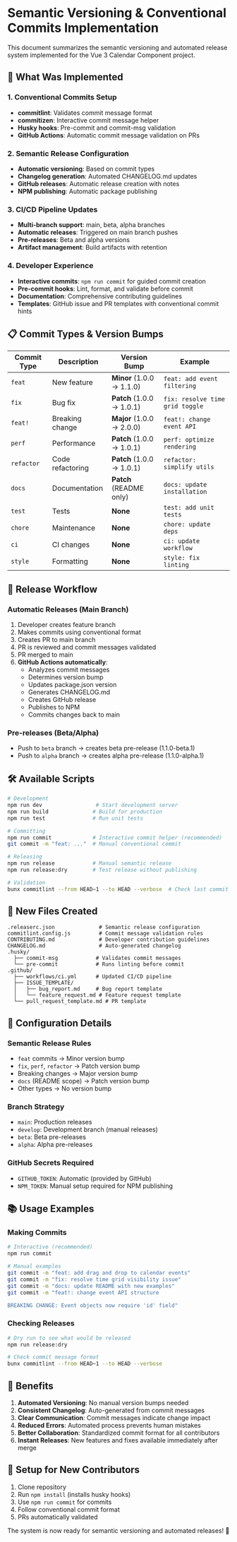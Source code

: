 # Semantic Versioning & Conventional Commits Implementation

This document summarizes the semantic versioning and automated release system implemented for the Vue 3 Calendar Component project.

## 🎯 What Was Implemented

### 1. Conventional Commits Setup
- **commitlint**: Validates commit message format
- **commitizen**: Interactive commit message helper
- **Husky hooks**: Pre-commit and commit-msg validation
- **GitHub Actions**: Automatic commit message validation on PRs

### 2. Semantic Release Configuration
- **Automatic versioning**: Based on commit types
- **Changelog generation**: Automated CHANGELOG.md updates
- **GitHub releases**: Automatic release creation with notes
- **NPM publishing**: Automatic package publishing

### 3. CI/CD Pipeline Updates
- **Multi-branch support**: main, beta, alpha branches
- **Automatic releases**: Triggered on main branch pushes
- **Pre-releases**: Beta and alpha versions
- **Artifact management**: Build artifacts with retention

### 4. Developer Experience
- **Interactive commits**: `npm run commit` for guided commit creation
- **Pre-commit hooks**: Lint, format, and validate before commit
- **Documentation**: Comprehensive contributing guidelines
- **Templates**: GitHub issue and PR templates with conventional commit hints

## 📋 Commit Types & Version Bumps

| Commit Type | Description | Version Bump | Example |
|-------------|-------------|--------------|---------|
| `feat` | New feature | **Minor** (1.0.0 → 1.1.0) | `feat: add event filtering` |
| `fix` | Bug fix | **Patch** (1.0.0 → 1.0.1) | `fix: resolve time grid toggle` |
| `feat!` | Breaking change | **Major** (1.0.0 → 2.0.0) | `feat!: change event API` |
| `perf` | Performance | **Patch** (1.0.0 → 1.0.1) | `perf: optimize rendering` |
| `refactor` | Code refactoring | **Patch** (1.0.0 → 1.0.1) | `refactor: simplify utils` |
| `docs` | Documentation | **Patch** (README only) | `docs: update installation` |
| `test` | Tests | **None** | `test: add unit tests` |
| `chore` | Maintenance | **None** | `chore: update deps` |
| `ci` | CI changes | **None** | `ci: update workflow` |
| `style` | Formatting | **None** | `style: fix linting` |

## 🚀 Release Workflow

### Automatic Releases (Main Branch)
1. Developer creates feature branch
2. Makes commits using conventional format
3. Creates PR to main branch
4. PR is reviewed and commit messages validated
5. PR merged to main
6. **GitHub Actions automatically**:
   - Analyzes commit messages
   - Determines version bump
   - Updates package.json version
   - Generates CHANGELOG.md
   - Creates GitHub release
   - Publishes to NPM
   - Commits changes back to main

### Pre-releases (Beta/Alpha)
- Push to `beta` branch → creates beta pre-release (1.1.0-beta.1)
- Push to `alpha` branch → creates alpha pre-release (1.1.0-alpha.1)

## 🛠️ Available Scripts

```bash
# Development
npm run dev                 # Start development server
npm run build              # Build for production
npm run test               # Run unit tests

# Committing
npm run commit             # Interactive commit helper (recommended)
git commit -m "feat: ..."  # Manual conventional commit

# Releasing
npm run release            # Manual semantic release
npm run release:dry        # Test release without publishing

# Validation
bunx commitlint --from HEAD~1 --to HEAD --verbose  # Check last commit
```

## 📁 New Files Created

```
.releaserc.json              # Semantic release configuration
commitlint.config.js         # Commit message validation rules
CONTRIBUTING.md              # Developer contribution guidelines
CHANGELOG.md                 # Auto-generated changelog
.husky/
  ├── commit-msg            # Validates commit messages
  └── pre-commit            # Runs linting before commit
.github/
  ├── workflows/ci.yml      # Updated CI/CD pipeline
  ├── ISSUE_TEMPLATE/
  │   ├── bug_report.md     # Bug report template
  │   └── feature_request.md # Feature request template
  └── pull_request_template.md # PR template
```

## 🔧 Configuration Details

### Semantic Release Rules
- `feat` commits → Minor version bump
- `fix`, `perf`, `refactor` → Patch version bump
- Breaking changes → Major version bump
- `docs` (README scope) → Patch version bump
- Other types → No version bump

### Branch Strategy
- `main`: Production releases
- `develop`: Development branch (manual releases)
- `beta`: Beta pre-releases
- `alpha`: Alpha pre-releases

### GitHub Secrets Required
- `GITHUB_TOKEN`: Automatic (provided by GitHub)
- `NPM_TOKEN`: Manual setup required for NPM publishing

## 📚 Usage Examples

### Making Commits
```bash
# Interactive (recommended)
npm run commit

# Manual examples
git commit -m "feat: add drag and drop to calendar events"
git commit -m "fix: resolve time grid visibility issue"
git commit -m "docs: update README with new examples"
git commit -m "feat!: change event API structure

BREAKING CHANGE: Event objects now require 'id' field"
```

### Checking Releases
```bash
# Dry run to see what would be released
npm run release:dry

# Check commit message format
bunx commitlint --from HEAD~1 --to HEAD --verbose
```

## 🎉 Benefits

1. **Automated Versioning**: No manual version bumps needed
2. **Consistent Changelog**: Auto-generated from commit messages
3. **Clear Communication**: Commit messages indicate change impact
4. **Reduced Errors**: Automated process prevents human mistakes
5. **Better Collaboration**: Standardized commit format for all contributors
6. **Instant Releases**: New features and fixes available immediately after merge

## 🔧 Setup for New Contributors

1. Clone repository
2. Run `npm install` (installs husky hooks)
3. Use `npm run commit` for commits
4. Follow conventional commit format
5. PRs automatically validated

The system is now ready for semantic versioning and automated releases! 🚀
